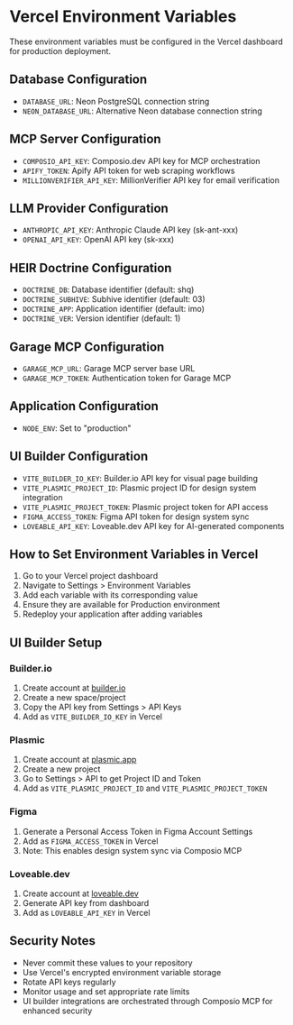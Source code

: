 # Vercel Environment Variables

These environment variables must be configured in the Vercel dashboard for production deployment.

## Database Configuration
- `DATABASE_URL`: Neon PostgreSQL connection string
- `NEON_DATABASE_URL`: Alternative Neon database connection string

## MCP Server Configuration
- `COMPOSIO_API_KEY`: Composio.dev API key for MCP orchestration
- `APIFY_TOKEN`: Apify API token for web scraping workflows
- `MILLIONVERIFIER_API_KEY`: MillionVerifier API key for email verification

## LLM Provider Configuration
- `ANTHROPIC_API_KEY`: Anthropic Claude API key (sk-ant-xxx)
- `OPENAI_API_KEY`: OpenAI API key (sk-xxx)

## HEIR Doctrine Configuration
- `DOCTRINE_DB`: Database identifier (default: shq)
- `DOCTRINE_SUBHIVE`: Subhive identifier (default: 03)
- `DOCTRINE_APP`: Application identifier (default: imo)
- `DOCTRINE_VER`: Version identifier (default: 1)

## Garage MCP Configuration
- `GARAGE_MCP_URL`: Garage MCP server base URL
- `GARAGE_MCP_TOKEN`: Authentication token for Garage MCP

## Application Configuration
- `NODE_ENV`: Set to "production"

## UI Builder Configuration
- `VITE_BUILDER_IO_KEY`: Builder.io API key for visual page building
- `VITE_PLASMIC_PROJECT_ID`: Plasmic project ID for design system integration
- `VITE_PLASMIC_PROJECT_TOKEN`: Plasmic project token for API access
- `FIGMA_ACCESS_TOKEN`: Figma API token for design system sync
- `LOVEABLE_API_KEY`: Loveable.dev API key for AI-generated components

## How to Set Environment Variables in Vercel

1. Go to your Vercel project dashboard
2. Navigate to Settings > Environment Variables
3. Add each variable with its corresponding value
4. Ensure they are available for Production environment
5. Redeploy your application after adding variables

## UI Builder Setup

### Builder.io
1. Create account at [builder.io](https://builder.io)
2. Create a new space/project
3. Copy the API key from Settings > API Keys
4. Add as `VITE_BUILDER_IO_KEY` in Vercel

### Plasmic
1. Create account at [plasmic.app](https://plasmic.app)
2. Create a new project
3. Go to Settings > API to get Project ID and Token
4. Add as `VITE_PLASMIC_PROJECT_ID` and `VITE_PLASMIC_PROJECT_TOKEN`

### Figma
1. Generate a Personal Access Token in Figma Account Settings
2. Add as `FIGMA_ACCESS_TOKEN` in Vercel
3. Note: This enables design system sync via Composio MCP

### Loveable.dev
1. Create account at [loveable.dev](https://loveable.dev)
2. Generate API key from dashboard
3. Add as `LOVEABLE_API_KEY` in Vercel

## Security Notes

- Never commit these values to your repository
- Use Vercel's encrypted environment variable storage
- Rotate API keys regularly
- Monitor usage and set appropriate rate limits
- UI builder integrations are orchestrated through Composio MCP for enhanced security